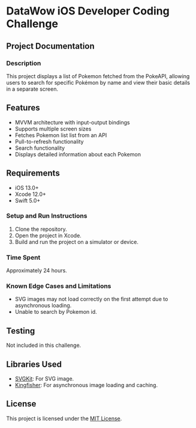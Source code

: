 # DataWow iOS Developer Coding Challenge

## Project Documentation
### Description
This project displays a list of Pokemon fetched from the PokeAPI, allowing users to search for specific Pokémon by name and view their basic details in a separate screen.

## Features
- MVVM architecture with input-output bindings
- Supports multiple screen sizes
- Fetches Pokemon list list from an API
- Pull-to-refresh functionality
- Search functionality
- Displays detailed information about each Pokemon

## Requirements
- iOS 13.0+
- Xcode 12.0+
- Swift 5.0+

### Setup and Run Instructions
1. Clone the repository.
2. Open the project in Xcode.
3. Build and run the project on a simulator or device.

### Time Spent
Approximately 24 hours.

### Known Edge Cases and Limitations
- SVG images may not load correctly on the first attempt due to asynchronous loading.
- Unable to search by Pokemon id.

## Testing
Not included in this challenge.

## Libraries Used
- [SVGKit](https://github.com/SVGKit/SVGKit): For SVG image.
- [Kingfisher](https://github.com/onevcat/Kingfisher): For asynchronous image loading and caching.

## License
This project is licensed under the [MIT License](LICENSE).
